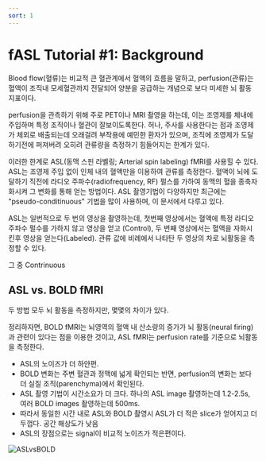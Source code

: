 ```yaml
---
sort: 1
---
```


# fASL Tutorial #1: Background

Blood flow(혈류)는 비교적 큰 혈관계에서 혈액의 흐름을 말하고,
perfusion(관류)는 혈액이 조직내 모세혈관까지 전달되어 양분을 공급하는 개념으로 보다 미세한 뇌 활동 지표이다.

perfusion을 관측하기 위해 주로 PET이나 MRI 촬영을 하는데, 이는 조영제를 체내에 주입하며 특정 조직이나 혈관이 잘보이도록한다.
허나, 주사를 사용한다는 점과 조영제가 체외로 배출되는데 오래걸려 부작용에 예민한 환자가 있으며, 조직에 조영제가 도달하기전에 퍼져버려 오히려 관류량을 측정하기 힘들어지는 한계가 있다.

이러한 한계로 ASL(동맥 스핀 라벨링; Arterial spin labeling) fMRI를 사용힐 수 있다. ASL는 조영제 주입 없이 인체 내의 혈액만을 이용하여 관류를 측정한다. 혈액이 뇌에 도달하기 직전에 라디오 주파수(radiofrequency, RF) 펄스를 가하여 동맥의 혈을 종축자화시켜 그 변화를 통해 얻는 방법이다. ASL 촬영기법이 다양하지만 최근에는 "pseudo-conditinuous" 기법을 많이 사용하며, 이 문서에서 다루고 있다.

ASL는 일번적으로 두 번의 영상을 촬영하는데, 첫번째 영상에서는 혈액에 특정 라디오 주파수 펄수를 가하지 않고 영상을 얻고 (Control), 두 번째 영상에서는 혈액을 자화시킨후 영상을 얻는다(Labeled). 관류 값에 비례에서 나타탄 두 영상의 차로 뇌활동을 측정할 수 있다.

그 중 Contrinuous 







## ASL vs. BOLD fMRI
두 방법 모두 뇌 활동을 측정하지만, 몇몇의 차이가 있다. 

정리하자면, BOLD fMRI는 뇌영역의 혈액 내 산소량의 증가가 뇌 활동(neural firing)과 관련이 있다는 점을 이용한 것이고, ASL fMRI는 perfusion rate를 기준으로 뇌활동을 측정한다.

- ASL의 노이즈가 더 하얀편.
- BOLD 변화는 주변 혈관과 정맥에 넓게 확인되는 반면, perfusion의 변화는 보다 더 실질 조직(parenchyma)에서 확인된다.  
- ASL 촬영 기법이 시간소요가 더 크다. 하나의 ASL image 촬영하는데 1.2-2.5s, 여러 BOLD images 촬영하는데 500ms.
- 따라서 동일한 시간 내로 ASL와 BOLD 촬영시 ASL가 더 적은 slice가 얻어지고 더 두껍다. 공간 해상도가 낮음
- ASL의 장점으로는 signal이 비교적 노이즈가 적은편이다.

![ASLvsBOLD](https://github.com/kohheekyung/kohheekyung.github.io/tree/main/assets/images/ASLvsBOLD.PNG)

